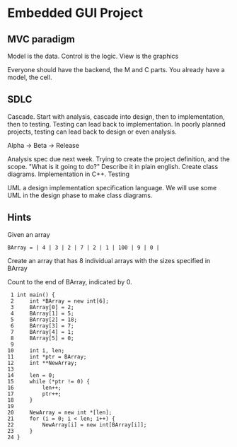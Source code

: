 # Embedded GUI Project

## MVC paradigm

Model is the data. Control is the logic. View is the graphics

Everyone should have the backend, the M and C parts. You already have a model,
the cell.

## SDLC

Cascade. Start with analysis, cascade into design, then to implementation, then
to testing. Testing can lead back to implementation. In poorly planned
projects, testing can lead back to design or even analysis.

Alpha -> Beta -> Release

Analysis spec due next week. Trying to create the project definition, and the
scope. "What is it going to do?" Describe it in plain english. Create class
diagrams. Implementation in C++. Testing

UML a design implementation specification language. We will use some UML in the
design phase to make class diagrams.

## Hints

Given an array

    BArray = | 4 | 3 | 2 | 7 | 2 | 1 | 100 | 9 | 0 |

Create an array that has 8 individual arrays with the sizes specified in BArray

Count to the end of BArray, indicated by 0.

     1 int main() {
     2     int *BArray = new int[6];
     3     BArray[0] = 2;
     4     BArray[1] = 5;
     5     BArray[2] = 18;
     6     BArray[3] = 7;
     7     BArray[4] = 1;
     8     BArray[5] = 0;
     9
    10     int i, len;
    11     int *ptr = BArray;
    12     int **NewArray;
    13
    14     len = 0;
    15     while (*ptr != 0) {
    16         len++;
    17         ptr++;
    18     }
    19
    20     NewArray = new int *[len];
    21     for (i = 0; i < len; i++) {
    22         NewArray[i] = new int[BArray[i]];
    23     }
    24 }

